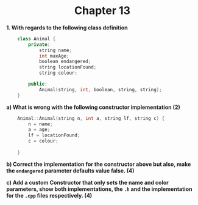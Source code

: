 <div align="center"><h1> Chapter 13 </h1></div> 

<b> 1.  With regards to the following class definition </b>
 

```c++
    class Animal {
        private:
            string name;
            int maxAge; 
            boolean endangered;
            string locationFound;
            string colour; 

        public:
            Animal(string, int, boolean, string, string);
    }
```

<b> a) What is wrong with the following constructor implementation (2) </b>

```c++ 
    Animal::Animal(string n, int a, string lf, string c) {
        n = name;
        a = age;
        lf = locationFound;
        c = colour; 
        
    }
```

 <b> b) Correct the implementation for the constructor above but also, 
 make the `endangered` parameter defaults value false. (4)  </b>
 
 <b> c) Add a custom Constructor that only sets the name and color parameters, 
 show both implementations, the `.h` and the implementation for 
 the `.cpp` files respectively. (4)  </b>
